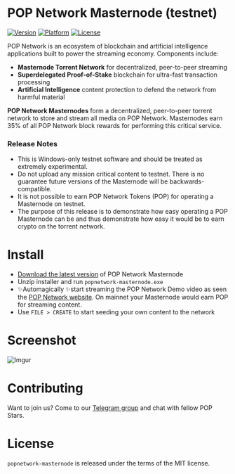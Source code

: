 # POP Network Masternode (testnet)

[![Version](https://img.shields.io/badge/version-0.1--alpha-orange)](https://popnetwork.github.io/popnetwork-masternode/releases/popnetwork-masternode_20191201.zip) [![Platform](https://img.shields.io/badge/platform-win--32-lightgrey)](https://popnetwork.github.io/popnetwork-masternode/releases/popnetwork-masternode_20191201.zip) [![License](https://img.shields.io/badge/license-MIT-green)]() 

POP Network is an ecosystem of blockchain and artificial intelligence applications built to power the streaming economy. Components include:
- **Masternode Torrent Network** for decentralized, peer-to-peer streaming
- **Superdelegated Proof-of-Stake** blockchain for ultra-fast transaction processing
- **Artificial Intelligence** content protection to defend the network from harmful material

**POP Network Masternodes** form a decentralized, peer-to-peer torrent network to store and stream all media on POP Network. Masternodes earn 35% of all POP Network block rewards for performing this critical service.

### Release Notes
- This is Windows-only testnet software and should be treated as extremely experimental.
- Do not upload any mission critical content to testnet. There is no guarantee future versions of the Masternode will be backwards-compatible.
- It is not possible to earn POP Network Tokens (POP) for operating a Masternode on testnet.
- The purpose of this release is to demonstrate how easy operating a POP Masternode can be and thus demonstrate how easy it would be to earn crypto on the torrent network.

# Install
- [Download the latest version](https://popnetwork.github.io/popnetwork-masternode/releases/popnetwork-masternode_20191201.zip) of POP Network Masternode
- Unzip installer and run `popnetwork-masternode.exe`
- ✨Automagically ✨start streaming the POP Network Demo video as seen the [POP Network website](https://thepopnetwork.org/?utm_source=github&utm_medium=pages#demo). On mainnet your Masternode would earn POP for streaming content.
- Use `FILE > CREATE` to start seeding your own content to the network

# Screenshot

![Imgur](https://i.imgur.com/vl2umEb.png?1)

# Contributing

Want to join us? Come to our [Telegram group](https://t.me/popnetwork) and chat with fellow POP Stars.

# License

`popnetwork-masternode` is released under the terms of the MIT license.